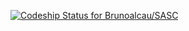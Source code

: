 [ ![Codeship Status for Brunoalcau/SASC](https://www.codeship.io/projects/0f41ac00-0302-0132-73a3-4672346905dc/status)](https://www.codeship.io/projects/30344)
